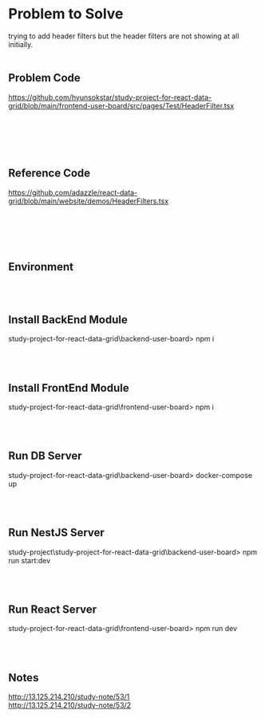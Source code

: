 # Problem to Solve
trying to add header filters but the header filters are not showing at all initially.
<br /><br />

## Problem Code
https://github.com/hyunsokstar/study-project-for-react-data-grid/blob/main/frontend-user-board/src/pages/Test/HeaderFilter.tsx
<br /><br /><br /><br /><br /><br />

## Reference Code   
https://github.com/adazzle/react-data-grid/blob/main/website/demos/HeaderFilters.tsx

<br /><br /><br /><br />

## Environment  
<br /><br />

## Install BackEnd Module
study-project-for-react-data-grid\backend-user-board> npm i

<br /><br />

## Install FrontEnd Module
study-project-for-react-data-grid\frontend-user-board> npm i

<br /><br />

## Run DB Server  
study-project-for-react-data-grid\backend-user-board> docker-compose up

<br /><br />

## Run NestJS Server
study-project\study-project-for-react-data-grid\backend-user-board> npm run start:dev

<br /><br />

## Run React Server
study-project-for-react-data-grid\frontend-user-board> npm run dev  

<br /><br />

## Notes
http://13.125.214.210/study-note/53/1
<br />
http://13.125.214.210/study-note/53/2
